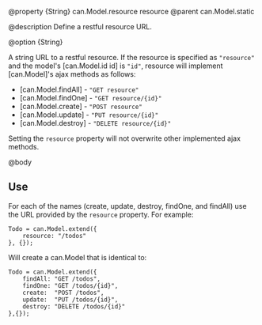 @property {String} can.Model.resource resource
@parent can.Model.static

@description Define a restful resource URL.

@option {String}

A string URL to a restful resource. If the resource
is specified as `"resource"` and the model's [can.Model.id id] is
`"id"`, resource will implement [can.Model]'s ajax methods as follows:

 - [can.Model.findAll] - `"GET resource"`
 - [can.Model.findOne] - `"GET resource/{id}"`
 - [can.Model.create] - `"POST resource"`
 - [can.Model.update] - `"PUT resource/{id}"`
 - [can.Model.destroy] - `"DELETE resource/{id}"`

Setting the `resource` property will not overwrite other implemented
ajax methods.

@body

## Use

For each of the names (create, update, destroy, findOne, and findAll) use the 
URL provided by the `resource` property. For example:
		
	Todo = can.Model.extend({
		resource: "/todos"
	}, {});
	
Will create a can.Model that is identical to:
	
	Todo = can.Model.extend({
		findAll: "GET /todos",
		findOne: "GET /todos/{id}",
		create:  "POST /todos",
		update:  "PUT /todos/{id}",
		destroy: "DELETE /todos/{id}"
	},{});